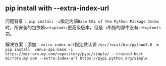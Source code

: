 ## pip install with --extra-index-url
问题背景：
`pip install -i`指定内部`Base URL of the Python Package Index`时，所安装的包依赖`setuptools`更高级版本，但是`-i`所指的源中没有`setuptools`包。


解决方案：添加`--extra-index-url`指定默认源
`/usr/local/bin/python3.8 -m pip install  venus-api-base -i https://mirrors.my.com/repository/pypi/simple/ --trusted-host mirrors.my.com --extra-index-url https://pypi.python.org/simple`
